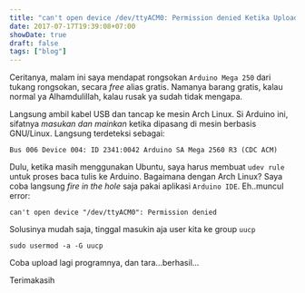 ```yaml
---
title: "can't open device /dev/ttyACM0: Permission denied Ketika Upload Program Arduino dari Arch Linux" 
date: 2017-07-17T19:39:08+07:00
showDate: true
draft: false
tags: ["blog"]
---
```

Ceritanya, malam ini saya mendapat rongsokan `Arduino Mega 250` dari tukang rongsokan, secara _free_ alias gratis. Namanya barang gratis, kalau normal ya Alhamdulillah, kalau rusak ya sudah tidak mengapa.

Langsung ambil kabel USB dan tancap ke mesin Arch Linux. Si Arduino ini, sifatnya _masukan dan mainkan_ ketika dipasang di mesin berbasis GNU/Linux. Langsung terdeteksi sebagai:

```shell
Bus 006 Device 004: ID 2341:0042 Arduino SA Mega 2560 R3 (CDC ACM)
```

Dulu, ketika masih menggunakan Ubuntu, saya harus membuat `udev rule` untuk proses baca tulis ke Arduino. Bagaimana dengan Arch Linux? Saya coba langsung _fire in the hole_ saja pakai aplikasi `Arduino IDE`. Eh..muncul error:

```shell
can't open device "/dev/ttyACM0": Permission denied
```

Solusinya mudah saja, tinggal masukin aja user kita ke group `uucp`

```shell
sudo usermod -a -G uucp
```

Coba upload lagi programnya, dan tara...berhasil...


Terimakasih
